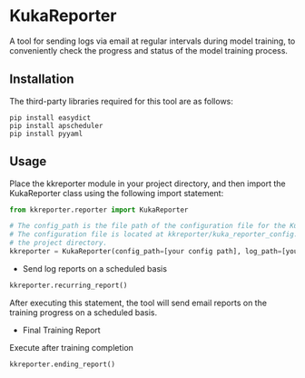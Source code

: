 # KukaReporter

A tool for sending logs via email at regular intervals during model training, to conveniently check the progress and status of the model training process.

## Installation
The third-party libraries required for this tool are as follows:
```shell
pip install easydict
pip install apscheduler
pip install pyyaml
```

## Usage
Place the kkreporter module in your project directory, and then import the KukaReporter class using the following import statement:
```python
from kkreporter.reporter import KukaReporter
```

```python
# The config_path is the file path of the configuration file for the KukaReporter class.
# The configuration file is located at kkreporter/kuka_reporter_config.yaml within 
# the project directory.
kkreporter = KukaReporter(config_path=[your config path], log_path=[your log path])
```
- Send log reports on a scheduled basis

```python
kkreporter.recurring_report()
```
After executing this statement, the tool will send email reports on the training progress on a scheduled basis.
- Final Training Report

Execute after training completion
```python
kkreporter.ending_report()
```



